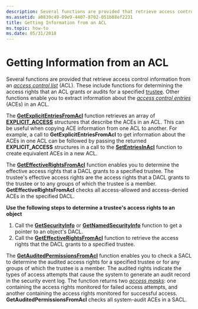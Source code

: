 ```yaml
---
description: Several functions are provided that retrieve access control information from an access control list (ACL).
ms.assetid: a0839c49-09e9-4407-8702-051b88ef2231
title: Getting Information from an ACL
ms.topic: how-to
ms.date: 05/31/2018
---
```


# Getting Information from an ACL

Several functions are provided that retrieve access control information from an [*access control list*](/windows/desktop/SecGloss/a-gly) (ACL). These include functions for determining the access rights that an ACL grants or audits for a specified [trustee](trustees.md). Other functions enable you to extract information about the [*access control entries*](/windows/desktop/SecGloss/a-gly) (ACEs) in an ACL.

The [**GetExplicitEntriesFromAcl**](/windows/desktop/api/Aclapi/nf-aclapi-getexplicitentriesfromacla) function retrieves an array of [**EXPLICIT\_ACCESS**](/windows/desktop/api/AccCtrl/ns-accctrl-explicit_access_a) structures that describe the ACEs in an ACL. This can be useful when copying ACE information from one ACL to another. For example, a call to **GetExplicitEntriesFromAcl** to get information about the ACEs in one ACL can be followed by passing the returned **EXPLICIT\_ACCESS** structures in a call to the [**SetEntriesInAcl**](/windows/desktop/api/Aclapi/nf-aclapi-setentriesinacla) function to create equivalent ACEs in a new ACL.

The [**GetEffectiveRightsFromAcl**](/windows/desktop/api/Aclapi/nf-aclapi-geteffectiverightsfromacla) function enables you to determine the effective access rights that a DACL grants to a specified trustee. The trustee's effective access rights are the access rights that a DACL grants to the trustee or to any groups of which the trustee is a member. **GetEffectiveRightsFromAcl** checks all access-allowed and access-denied ACEs in the specified DACL.

**Use the following steps to determine a trustee's access rights to an object**

1.  Call the [**GetSecurityInfo**](/windows/desktop/api/Aclapi/nf-aclapi-getsecurityinfo) or [**GetNamedSecurityInfo**](/windows/desktop/api/Aclapi/nf-aclapi-getnamedsecurityinfoa) function to get a pointer to an object's DACL.
2.  Call the [**GetEffectiveRightsFromAcl**](/windows/desktop/api/Aclapi/nf-aclapi-geteffectiverightsfromacla) function to retrieve the access rights that the DACL grants to a specified trustee.

The [**GetAuditedPermissionsFromAcl**](/windows/desktop/api/Aclapi/nf-aclapi-getauditedpermissionsfromacla) function enables you to check a SACL to determine the audited access rights for a specified trustee or for any groups of which the trustee is a member. The audited rights indicate the types of access attempts that cause the system to generate an audit record in the security event log. The function returns two [*access masks*](/windows/desktop/SecGloss/a-gly): one containing the access rights monitored for failed access attempts, and another containing the access rights monitored for successful access. **GetAuditedPermissionsFromAcl** checks all system-audit ACEs in a SACL.

 

 
